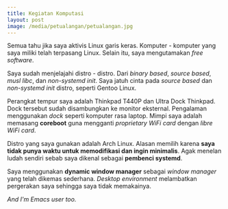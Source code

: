 ```yaml
---
title: Kegiatan Komputasi
layout: post
image: /media/petualangan/petualangan.jpg
---
```


Semua tahu jika saya aktivis Linux garis keras. Komputer - komputer yang saya miliki telah terpasang Linux. Selain itu, saya mengutamakan _free software_. 

Saya sudah menjelajahi distro - distro. Dari _binary based_, _source based_, _musl libc_, dan _non-systemd init_. Saya jatuh cinta pada _source based_ dan _non-systemd init_ distro, seperti Gentoo Linux.


Perangkat tempur saya adalah Thinkpad T440P dan Ultra Dock Thinkpad. Dock tersebut sudah disambungkan ke monitor eksternal. Pengalaman menggunakan _dock_ seperti komputer rasa laptop. Mimpi saya adalah memasang **coreboot** guna mengganti *proprietary WiFi card* dengan *libre WiFi card*.

Distro yang saya gunakan adalah Arch Linux. Alasan memilih karena **saya tidak punya waktu untuk memodifikasi dan ingin minimalis**. Agak menelan ludah sendiri sebab saya dikenal sebagai **pembenci systemd**.

Saya menggunakan **dynamic window manager** sebagai _window manager_ yang telah dikemas sederhana. _Desktop environment_ melambatkan pergerakan saya sehingga saya tidak memakainya.

_And I'm Emacs user too._
